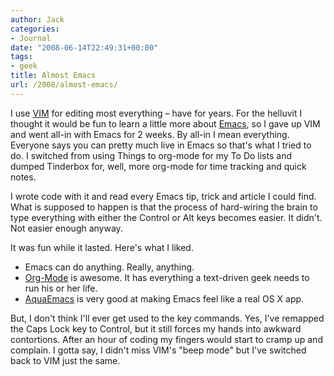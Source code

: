 ```yaml
---
author: Jack
categories:
- Journal
date: "2008-06-14T22:49:31+00:00"
tags:
- geek
title: Almost Emacs
url: /2008/almost-emacs/
---
```


I use [<span class="caps"><span class="caps">VIM</span></span>][1] for editing most everything &#8211; have for years. For the helluvit I thought it would be fun to learn a little more about [Emacs][2], so I gave up <span class="caps"><span class="caps">VIM</span></span> and went all-in with Emacs for 2 weeks. By all-in I mean everything. Everyone says you can pretty much live in Emacs so that's what I tried to do. I switched from using Things to org-mode for my To Do lists and dumped Tinderbox for, well, more org-mode for time tracking and quick notes. 

I wrote code with it and read every Emacs tip, trick and article I could find. What is supposed to happen is that the process of hard-wiring the brain to type everything with either the Control or Alt keys becomes easier. It didn't. Not easier enough anyway.

It was fun while it lasted. Here's what I liked.

  * Emacs can do anything. Really, anything.
  * [Org-Mode][3] is awesome. It has everything a text-driven geek needs to run his or her life.
  * [AquaEmacs][4] is very good at making Emacs feel like a real OS X app.

But, I don't think I'll ever get used to the key commands. Yes, I've remapped the Caps Lock key to Control, but it still forces my hands into awkward contortions. After an hour of coding my fingers would start to cramp up and complain. I gotta say, I didn't miss <span class="caps"><span class="caps">VIM</span></span>'s "beep mode" but I've switched back to <span class="caps"><span class="caps">VIM</span></span> just the same.

 [1]: http://www.vim.org/about.php
 [2]: http://www.gnu.org/software/emacs/
 [3]: http://orgmode.org/#sec-1
 [4]: http://aquamacs.org/index.shtml